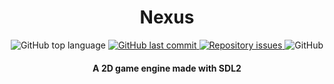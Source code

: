 <h1 align="center">
    Nexus
</h1>

<p align="center">
  <img alt="GitHub top language" src="https://img.shields.io/github/languages/top/vitogd/Nexus.svg">

  <a href="https://github.com/vitogd/Nexus/commits/master">
    <img alt="GitHub last commit" src="https://img.shields.io/github/last-commit/vitogd/Nexus.svg">
  </a>

  <a href="https://github.com/vitogd/Nexus/issues">
    <img alt="Repository issues" src="https://img.shields.io/github/issues/vitogd/Nexus.svg">
  </a>

  <img alt="GitHub" src="https://img.shields.io/github/license/vitogd/Nexus.svg">
</p>

<h4 align="center">
  A 2D game engine made with SDL2
</h4>
